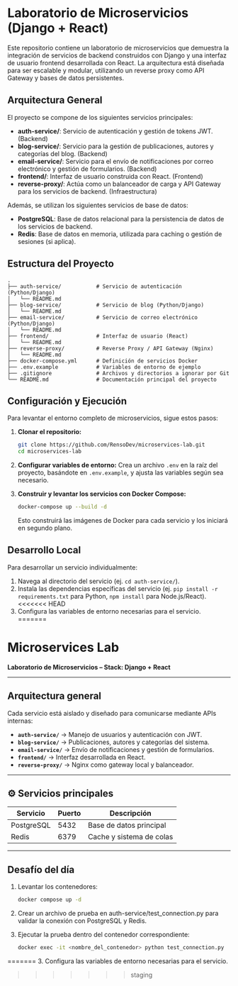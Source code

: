 # Laboratorio de Microservicios (Django + React)
Este repositorio contiene un laboratorio de microservicios que demuestra la integración de servicios de backend construidos con Django y una interfaz de usuario frontend desarrollada con React. La arquitectura está diseñada para ser escalable y modular, utilizando un reverse proxy como API Gateway y bases de datos persistentes.

## Arquitectura General

El proyecto se compone de los siguientes servicios principales:

-   **auth-service/**: Servicio de autenticación y gestión de tokens JWT. (Backend)
-   **blog-service/**: Servicio para la gestión de publicaciones, autores y categorías del blog. (Backend)
-   **email-service/**: Servicio para el envío de notificaciones por correo electrónico y gestión de formularios. (Backend)
-   **frontend/**: Interfaz de usuario construida con React. (Frontend)
-   **reverse-proxy/**: Actúa como un balanceador de carga y API Gateway para los servicios de backend. (Infraestructura)

Además, se utilizan los siguientes servicios de base de datos:

-   **PostgreSQL**: Base de datos relacional para la persistencia de datos de los servicios de backend.
-   **Redis**: Base de datos en memoria, utilizada para caching o gestión de sesiones (si aplica).

## Estructura del Proyecto

```
.
├── auth-service/           # Servicio de autenticación (Python/Django)
│   └── README.md
├── blog-service/           # Servicio de blog (Python/Django)
│   └── README.md
├── email-service/          # Servicio de correo electrónico (Python/Django)
│   └── README.md
├── frontend/               # Interfaz de usuario (React)
│   └── README.md
├── reverse-proxy/          # Reverse Proxy / API Gateway (Nginx)
│   └── README.md
├── docker-compose.yml      # Definición de servicios Docker
├── .env.example            # Variables de entorno de ejemplo
├── .gitignore              # Archivos y directorios a ignorar por Git
└── README.md               # Documentación principal del proyecto
```

## Configuración y Ejecución

Para levantar el entorno completo de microservicios, sigue estos pasos:

1.  **Clonar el repositorio:**
    ```bash
    git clone https://github.com/RensoDev/microservices-lab.git
    cd microservices-lab
    ```

2.  **Configurar variables de entorno:**
    Crea un archivo `.env` en la raíz del proyecto, basándote en `.env.example`, y ajusta las variables según sea necesario.

3.  **Construir y levantar los servicios con Docker Compose:**
    ```bash
    docker-compose up --build -d
    ```
    Esto construirá las imágenes de Docker para cada servicio y los iniciará en segundo plano.

## Desarrollo Local

Para desarrollar un servicio individualmente:

1.  Navega al directorio del servicio (ej. `cd auth-service/`).
2.  Instala las dependencias específicas del servicio (ej. `pip install -r requirements.txt` para Python, `npm install` para Node.js/React).
<<<<<<< HEAD
3.  Configura las variables de entorno necesarias para el servicio.
=======
# Microservices Lab

**Laboratorio de Microservicios – Stack: Django + React**

---

## Arquitectura general

Cada servicio está aislado y diseñado para comunicarse mediante APIs internas:

- **`auth-service/`** → Manejo de usuarios y autenticación con JWT.  
- **`blog-service/`** → Publicaciones, autores y categorías del sistema.  
- **`email-service/`** → Envío de notificaciones y gestión de formularios.  
- **`frontend/`** → Interfaz desarrollada en React.  
- **`reverse-proxy/`** → Nginx como gateway local y balanceador.

---

## ⚙️ Servicios principales

| Servicio      | Puerto | Descripción                |
|----------------|--------|----------------------------|
| PostgreSQL     | 5432   | Base de datos principal    |
| Redis          | 6379   | Cache y sistema de colas   |

---

## Desafío del día

1. Levantar los contenedores:  
   ```bash
   docker compose up -d

2. Crear un archivo de prueba en auth-service/test_connection.py para validar la conexión con PostgreSQL y Redis.

3. Ejecutar la prueba dentro del contenedor correspondiente:
     ```bash
   docker exec -it <nombre_del_contenedor> python test_connection.py
=======
3.  Configura las variables de entorno necesarias para el servicio.
>>>>>>> staging
